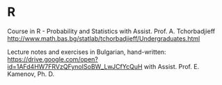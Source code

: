 # R
Course in R - Probability and Statistics 
with Assist. Prof. A. Tchorbadjieff
http://www.math.bas.bg/statlab/tchorbadjieff/Undergraduates.html



Lecture notes and exercises in Bulgarian, hand-written: 
https://drive.google.com/open?id=1AFd4HW7FRVzQFynoISoBW_LwJCfYcQuH
with Assist. Prof. E. Kamenov, Ph. D.
